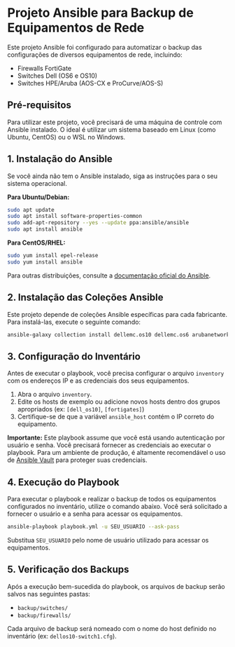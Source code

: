 # Projeto Ansible para Backup de Equipamentos de Rede

Este projeto Ansible foi configurado para automatizar o backup das configurações de diversos equipamentos de rede, incluindo:

*   Firewalls FortiGate
*   Switches Dell (OS6 e OS10)
*   Switches HPE/Aruba (AOS-CX e ProCurve/AOS-S)

## Pré-requisitos

Para utilizar este projeto, você precisará de uma máquina de controle com Ansible instalado. O ideal é utilizar um sistema baseado em Linux (como Ubuntu, CentOS) ou o WSL no Windows.

## 1. Instalação do Ansible

Se você ainda não tem o Ansible instalado, siga as instruções para o seu sistema operacional.

**Para Ubuntu/Debian:**

```bash
sudo apt update
sudo apt install software-properties-common
sudo add-apt-repository --yes --update ppa:ansible/ansible
sudo apt install ansible
```

**Para CentOS/RHEL:**

```bash
sudo yum install epel-release
sudo yum install ansible
```

Para outras distribuições, consulte a [documentação oficial do Ansible](https://docs.ansible.com/ansible/latest/installation_guide/intro_installation.html).

## 2. Instalação das Coleções Ansible

Este projeto depende de coleções Ansible específicas para cada fabricante. Para instalá-las, execute o seguinte comando:

```bash
ansible-galaxy collection install dellemc.os10 dellemc.os6 arubanetworks.aoscx hpe.procurve fortinet.fortios
```

## 3. Configuração do Inventário

Antes de executar o playbook, você precisa configurar o arquivo `inventory` com os endereços IP e as credenciais dos seus equipamentos.

1.  Abra o arquivo `inventory`.
2.  Edite os hosts de exemplo ou adicione novos hosts dentro dos grupos apropriados (ex: `[dell_os10]`, `[fortigates]`)
3.  Certifique-se de que a variável `ansible_host` contém o IP correto do equipamento.

**Importante:** Este playbook assume que você está usando autenticação por usuário e senha. Você precisará fornecer as credenciais ao executar o playbook. Para um ambiente de produção, é altamente recomendável o uso de [Ansible Vault](https://docs.ansible.com/ansible/latest/user_guide/vault.html) para proteger suas credenciais.

## 4. Execução do Playbook

Para executar o playbook e realizar o backup de todos os equipamentos configurados no inventário, utilize o comando abaixo. Você será solicitado a fornecer o usuário e a senha para acessar os equipamentos.

```bash
ansible-playbook playbook.yml -u SEU_USUARIO --ask-pass
```

Substitua `SEU_USUARIO` pelo nome de usuário utilizado para acessar os equipamentos.

## 5. Verificação dos Backups

Após a execução bem-sucedida do playbook, os arquivos de backup serão salvos nas seguintes pastas:

*   `backup/switches/`
*   `backup/firewalls/`

Cada arquivo de backup será nomeado com o nome do host definido no inventário (ex: `dellos10-switch1.cfg`).
